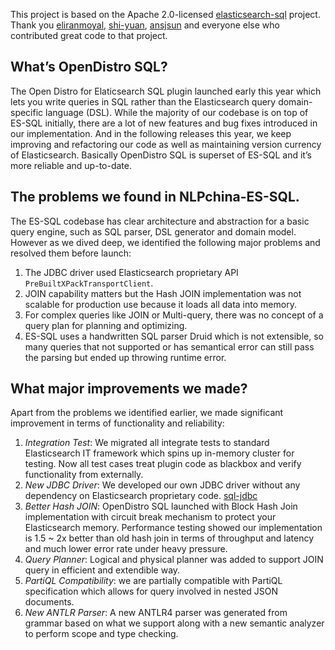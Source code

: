 This project is based on the Apache 2.0-licensed [elasticsearch-sql](https://github.com/NLPchina/elasticsearch-sql) project. Thank you [eliranmoyal](https://github.com/eliranmoyal), [shi-yuan](https://github.com/shi-yuan), [ansjsun](https://github.com/ansjsun) and everyone else who contributed great code to that project. 

## What’s OpenDistro SQL?

The Open Distro for Elaticsearch SQL plugin launched early this year which lets you write queries in SQL rather than the Elasticsearch query domain-specific language (DSL). While the majority of our codebase is on top of ES-SQL initially, there are a lot of new features and bug fixes introduced in our implementation. And in the following releases this year, we keep improving and refactoring our code as well as maintaining version currency of Elasticsearch. Basically OpenDistro SQL is superset of ES-SQL and it’s more reliable and up-to-date.


## The problems we found in NLPchina-ES-SQL.

The ES-SQL codebase has clear architecture and abstraction for a basic query engine, such as SQL parser, DSL generator and domain model. However as we dived deep, we identified the following major problems and resolved them before launch:

1. The JDBC driver used Elasticsearch proprietary API `PreBuiltXPackTransportClient`.
2. JOIN capability matters but the Hash JOIN implementation was not scalable for production use because it loads all data into memory.
3. For complex queries like JOIN or Multi-query, there was no concept of a query plan for planning and optimizing.
4. ES-SQL uses a handwritten SQL parser Druid which is not extensible, so many queries that not supported or has semantical error can still pass the parsing but ended up throwing runtime error.



## What major improvements we made?

Apart from the problems we identified earlier, we made significant improvement in terms of functionality and reliability:

1. *Integration Test*: We migrated all integrate tests to standard Elasticsearch IT framework which spins up in-memory cluster for testing. Now all test cases treat plugin code as blackbox and verify functionality from externally.
2. *New JDBC Driver*: We developed our own JDBC driver without any dependency on Elasticsearch proprietary code.
    [sql-jdbc](https://github.com/opendistro-for-elasticsearch/sql-jdbc)
3. *Better Hash JOIN*: OpenDistro SQL launched with Block Hash Join implementation with circuit break mechanism to protect your Elasticsearch memory. Performance testing showed our implementation is 1.5 ~ 2x better than old hash join in terms of throughput and latency and much lower error rate under heavy pressure.
4. *Query Planner*: Logical and physical planner was added to support JOIN query in efficient and extendible way.
5. *PartiQL Compatibility*: we are partially compatible with PartiQL specification which allows for query involved in nested JSON documents.
6. *New ANTLR Parser*: A new ANTLR4 parser was generated from grammar based on what we support along with a new semantic analyzer to perform scope and type checking.

